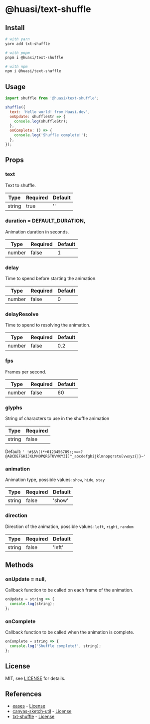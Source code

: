 # @huasi/text-shuffle

## Install

```bash
# with yarn
yarn add txt-shuffle

# with pnpm
pnpm i @huasi/text-shuffle

# with npm
npm i @huasi/text-shuffle
```

## Usage

```js
import shuffle from '@huasi/text-shuffle';

shuffle({
  text: 'Hello world! from Huasi.dev',
  onUpdate: shuffleStr => {
    console.log(shuffleStr);
  },
  onComplete: () => {
    console.log('Shuffle complete!');
  },
});
```

## Props

### text

Text to shuffle.

| Type   | Required | Default |
| ------ | -------- | ------- |
| string | true     | ''      |

### duration = DEFAULT_DURATION,

Animation duration in seconds.

| Type   | Required | Default |
| ------ | -------- | ------- |
| number | false    | 1       |

### delay

Time to spend before starting the animation.

| Type   | Required | Default |
| ------ | -------- | ------- |
| number | false    | 0       |

### delayResolve

Time to spend to resolving the animation.

| Type   | Required | Default |
| ------ | -------- | ------- |
| number | false    | 0.2     |

### fps

Frames per second.

| Type   | Required | Default |
| ------ | -------- | ------- |
| number | false    | 60      |

### glyphs

String of characters to use in the shuffle animation

| Type   | Required |
| ------ | -------- |
| string | false    |

Default: `' !#$&%()*+0123456789:;<=>?@ABCDEFGHIJKLMNOPQRSTUVWXYZ[]^_abcdefghijklmnopqrstuüvwxyz{|}~'`

### animation

Animation type, possible values: `show`, `hide`, `stay`

| Type   | Required | Default |
| ------ | -------- | ------- |
| string | false    | 'show'  |

### direction

Direction of the animation, possible values: `left`, `right`, `random`

| Type   | Required | Default |
| ------ | -------- | ------- |
| string | false    | 'left'  |

## Methods

### onUpdate = null,

Callback function to be called on each frame of the animation.

```js
onUpdate = string => {
  console.log(string);
};
```

### onComplete

Callback function to be called when the animation is complete.

```js
onComplete = string => {
  console.log('Shuffle complete!', string);
};
```

## License

MIT, see [LICENSE](LICENSE) for details.

## References

- [eases](https://github.com/mattdesl/eases) - [License](https://github.com/mattdesl/eases/blob/master/LICENSE.md)
- [canvas-sketch-util](https://github.com/mattdesl/canvas-sketch-util) - [License](https://github.com/mattdesl/canvas-sketch-util/blob/master/LICENSE.md)
- [txt-shuffle](https://github.com/brunoimbrizi/txt-shuffle) - [License](https://github.com/brunoimbrizi/txt-shuffle/blob/main/LICENSE)
